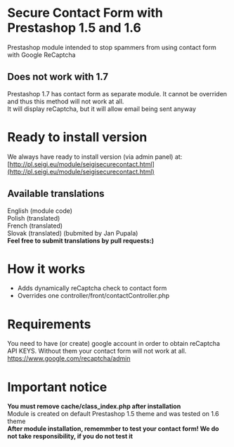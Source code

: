# Secure Contact Form with Prestashop 1.5 and 1.6
Prestashop module intended to stop spammers from using contact form with Google ReCaptcha

## Does not work with 1.7
Prestashop 1.7 has contact form as separate module. It cannot be overriden and thus this method will not work at all.  
It will display reCaptcha, but it will allow email being sent anyway

# Ready to install version
We always have ready to install version (via admin panel) at: [http://pl.seigi.eu/module/seigisecurecontact.html](http://pl.seigi.eu/module/seigisecurecontact.html)

## Available translations
English (module code)  
Polish (translated)  
French (translated)  
Slovak (translated) (bubmited by Jan Pupala)  
**Feel free to submit translations by pull requests:)**

# How it works
- Adds dynamically reCaptcha check to contact form
- Overrides one controller/front/contactController.php

# Requirements
You need to have (or create) google account in order to obtain reCaptcha API KEYS. Without them your contact form will not work at all.  
https://www.google.com/recaptcha/admin

# Important notice
**You must remove cache/class_index.php after installation**  
Module is created on default Prestashop 1.5 theme and was tested on 1.6 theme  
**After module installation, rememmber to test your contact form! We do not take responsibility, if you do not test it**
